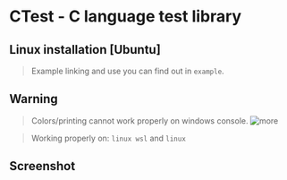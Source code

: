 # CTest - C language test library

## Linux installation [Ubuntu]
> Example linking and use you can find out in `example`.

## Warning
> Colors/printing cannot work properly on windows console. ![more](https://en.wikipedia.org/wiki/ANSI_escape_code#Colors)

> Working properly on: `linux wsl` and `linux`

## Screenshot